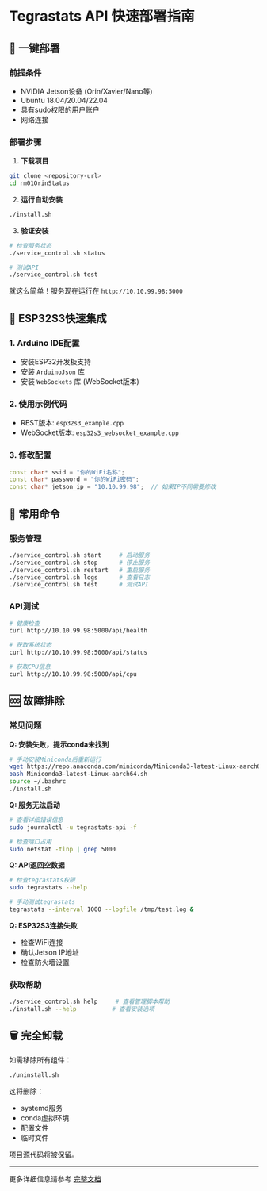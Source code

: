 # Tegrastats API 快速部署指南

## 🚀 一键部署

### 前提条件
- NVIDIA Jetson设备 (Orin/Xavier/Nano等)
- Ubuntu 18.04/20.04/22.04
- 具有sudo权限的用户账户
- 网络连接

### 部署步骤

1. **下载项目**
```bash
git clone <repository-url>
cd rm01OrinStatus
```

2. **运行自动安装**
```bash
./install.sh
```

3. **验证安装**
```bash
# 检查服务状态
./service_control.sh status

# 测试API
./service_control.sh test
```

就这么简单！服务现在运行在 `http://10.10.99.98:5000`

## 📱 ESP32S3快速集成

### 1. Arduino IDE配置
- 安装ESP32开发板支持
- 安装 `ArduinoJson` 库
- 安装 `WebSockets` 库 (WebSocket版本)

### 2. 使用示例代码
- REST版本: `esp32s3_example.cpp`
- WebSocket版本: `esp32s3_websocket_example.cpp`

### 3. 修改配置
```cpp
const char* ssid = "你的WiFi名称";
const char* password = "你的WiFi密码";
const char* jetson_ip = "10.10.99.98";  // 如果IP不同需要修改
```

## 🔧 常用命令

### 服务管理
```bash
./service_control.sh start     # 启动服务
./service_control.sh stop      # 停止服务
./service_control.sh restart   # 重启服务
./service_control.sh logs      # 查看日志
./service_control.sh test      # 测试API
```

### API测试
```bash
# 健康检查
curl http://10.10.99.98:5000/api/health

# 获取系统状态
curl http://10.10.99.98:5000/api/status

# 获取CPU信息
curl http://10.10.99.98:5000/api/cpu
```

## 🆘 故障排除

### 常见问题

**Q: 安装失败，提示conda未找到**
```bash
# 手动安装Miniconda后重新运行
wget https://repo.anaconda.com/miniconda/Miniconda3-latest-Linux-aarch64.sh
bash Miniconda3-latest-Linux-aarch64.sh
source ~/.bashrc
./install.sh
```

**Q: 服务无法启动**
```bash
# 查看详细错误信息
sudo journalctl -u tegrastats-api -f

# 检查端口占用
sudo netstat -tlnp | grep 5000
```

**Q: API返回空数据**
```bash
# 检查tegrastats权限
sudo tegrastats --help

# 手动测试tegrastats
tegrastats --interval 1000 --logfile /tmp/test.log &
```

**Q: ESP32S3连接失败**
- 检查WiFi连接
- 确认Jetson IP地址
- 检查防火墙设置

### 获取帮助
```bash
./service_control.sh help     # 查看管理脚本帮助
./install.sh --help          # 查看安装选项
```

## 🗑️ 完全卸载

如需移除所有组件：
```bash
./uninstall.sh
```

这将删除：
- systemd服务
- conda虚拟环境
- 配置文件
- 临时文件

项目源代码将被保留。

---

更多详细信息请参考 [完整文档](README.md)